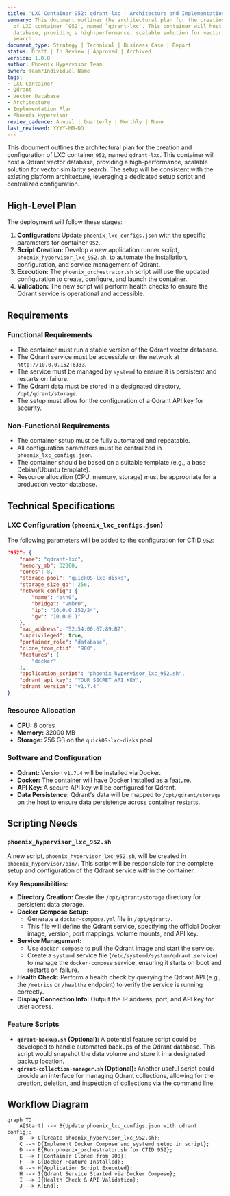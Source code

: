 ```yaml
---
title: 'LXC Container 952: qdrant-lxc - Architecture and Implementation Plan'
summary: This document outlines the architectural plan for the creation and configuration
  of LXC container `952`, named `qdrant-lxc`. This container will host a Qdrant vector
  database, providing a high-performance, scalable solution for vector similarity
  search.
document_type: Strategy | Technical | Business Case | Report
status: Draft | In Review | Approved | Archived
version: 1.0.0
author: Phoenix Hypervisor Team
owner: Team/Individual Name
tags:
- LXC Container
- Qdrant
- Vector Database
- Architecture
- Implementation Plan
- Phoenix Hypervisor
review_cadence: Annual | Quarterly | Monthly | None
last_reviewed: YYYY-MM-DD
---
```

This document outlines the architectural plan for the creation and configuration of LXC container `952`, named `qdrant-lxc`. This container will host a Qdrant vector database, providing a high-performance, scalable solution for vector similarity search. The setup will be consistent with the existing platform architecture, leveraging a dedicated setup script and centralized configuration.

## High-Level Plan

The deployment will follow these stages:

1.  **Configuration:** Update `phoenix_lxc_configs.json` with the specific parameters for container `952`.
2.  **Script Creation:** Develop a new application runner script, `phoenix_hypervisor_lxc_952.sh`, to automate the installation, configuration, and service management of Qdrant.
3.  **Execution:** The `phoenix_orchestrator.sh` script will use the updated configuration to create, configure, and launch the container.
4.  **Validation:** The new script will perform health checks to ensure the Qdrant service is operational and accessible.

## Requirements

### Functional Requirements

- The container must run a stable version of the Qdrant vector database.
- The Qdrant service must be accessible on the network at `http://10.0.0.152:6333`.
- The service must be managed by `systemd` to ensure it is persistent and restarts on failure.
- The Qdrant data must be stored in a designated directory, `/opt/qdrant/storage`.
- The setup must allow for the configuration of a Qdrant API key for security.

### Non-Functional Requirements

- The container setup must be fully automated and repeatable.
- All configuration parameters must be centralized in `phoenix_lxc_configs.json`.
- The container should be based on a suitable template (e.g., a base Debian/Ubuntu template).
- Resource allocation (CPU, memory, storage) must be appropriate for a production vector database.

## Technical Specifications

### LXC Configuration (`phoenix_lxc_configs.json`)

The following parameters will be added to the configuration for CTID `952`:

```json
"952": {
    "name": "qdrant-lxc",
    "memory_mb": 32000,
    "cores": 8,
    "storage_pool": "quickOS-lxc-disks",
    "storage_size_gb": 256,
    "network_config": {
        "name": "eth0",
        "bridge": "vmbr0",
        "ip": "10.0.0.152/24",
        "gw": "10.0.0.1"
    },
    "mac_address": "52:54:00:67:89:B2",
    "unprivileged": true,
    "portainer_role": "database",
    "clone_from_ctid": "900",
    "features": [
        "docker"
    ],
    "application_script": "phoenix_hypervisor_lxc_952.sh",
    "qdrant_api_key": "YOUR_SECRET_API_KEY",
    "qdrant_version": "v1.7.4"
}
```

### Resource Allocation

-   **CPU:** 8 cores
-   **Memory:** 32000 MB
-   **Storage:** 256 GB on the `quickOS-lxc-disks` pool.

### Software and Configuration

-   **Qdrant:** Version `v1.7.4` will be installed via Docker.
-   **Docker:** The container will have Docker installed as a feature.
-   **API Key:** A secure API key will be configured for Qdrant.
-   **Data Persistence:** Qdrant's data will be mapped to `/opt/qdrant/storage` on the host to ensure data persistence across container restarts.

## Scripting Needs

### `phoenix_hypervisor_lxc_952.sh`

A new script, `phoenix_hypervisor_lxc_952.sh`, will be created in `phoenix_hypervisor/bin/`. This script will be responsible for the complete setup and configuration of the Qdrant service within the container.

**Key Responsibilities:**

-   **Directory Creation:** Create the `/opt/qdrant/storage` directory for persistent data storage.
-   **Docker Compose Setup:**
    -   Generate a `docker-compose.yml` file in `/opt/qdrant/`.
    -   This file will define the Qdrant service, specifying the official Docker image, version, port mappings, volume mounts, and API key.
-   **Service Management:**
    -   Use `docker-compose` to pull the Qdrant image and start the service.
    -   Create a `systemd` service file (`/etc/systemd/system/qdrant.service`) to manage the `docker-compose` service, ensuring it starts on boot and restarts on failure.
-   **Health Check:** Perform a health check by querying the Qdrant API (e.g., the `/metrics` or `/healthz` endpoint) to verify the service is running correctly.
-   **Display Connection Info:** Output the IP address, port, and API key for user access.

### Feature Scripts

-   **`qdrant-backup.sh` (Optional):** A potential feature script could be developed to handle automated backups of the Qdrant database. This script would snapshot the data volume and store it in a designated backup location.
-   **`qdrant-collection-manager.sh` (Optional):** Another useful script could provide an interface for managing Qdrant collections, allowing for the creation, deletion, and inspection of collections via the command line.

## Workflow Diagram

```mermaid
graph TD
    A[Start] --> B{Update phoenix_lxc_configs.json with qdrant config};
    B --> C{Create phoenix_hypervisor_lxc_952.sh};
    C --> D{Implement Docker Compose and systemd setup in script};
    D --> E{Run phoenix_orchestrator.sh for CTID 952};
    E --> F{Container Cloned from 900};
    F --> G{Docker Feature Installed};
    G --> H{Application Script Executed};
    H --> I{Qdrant Service Started via Docker Compose};
    I --> J{Health Check & API Validation};
    J --> K[End];
```
